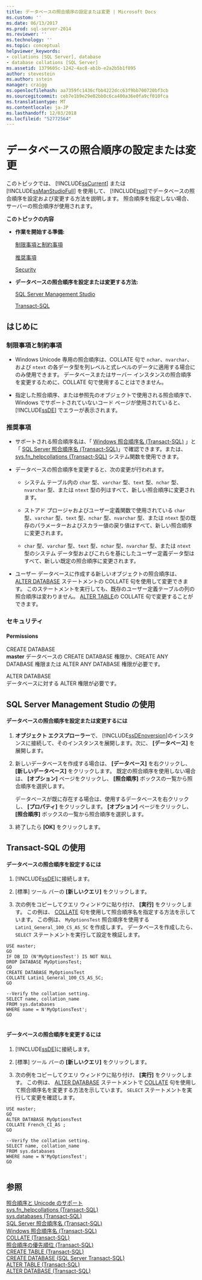```yaml
---
title: データベースの照合順序の設定または変更 | Microsoft Docs
ms.custom: ''
ms.date: 06/13/2017
ms.prod: sql-server-2014
ms.reviewer: ''
ms.technology: ''
ms.topic: conceptual
helpviewer_keywords:
- collations [SQL Server], database
- database collations [SQL Server]
ms.assetid: 1379605c-1242-4ac8-ab1b-e2a2b5b1f895
author: stevestein
ms.author: sstein
manager: craigg
ms.openlocfilehash: aa7359fc1436cfbb4222dcc63f9bb700720bf3cb
ms.sourcegitcommit: ceb7e1b9e29e02bb0c6ca400a36e0fa9cf010fca
ms.translationtype: MT
ms.contentlocale: ja-JP
ms.lasthandoff: 12/03/2018
ms.locfileid: "52772564"
---
```

# <a name="set-or-change-the-database-collation"></a>データベースの照合順序の設定または変更
  このトピックでは、 [!INCLUDE[ssCurrent](../../includes/sscurrent-md.md)] または [!INCLUDE[ssManStudioFull](../../includes/ssmanstudiofull-md.md)] を使用して、 [!INCLUDE[tsql](../../includes/tsql-md.md)]でデータベースの照合順序を設定および変更する方法を説明します。 照合順序を指定しない場合、サーバーの照合順序が使用されます。  
  
 **このトピックの内容**  
  
-   **作業を開始する準備:**  
  
     [制限事項と制約事項](#Restrictions)  
  
     [推奨事項](#Recommendations)  
  
     [Security](#Security)  
  
-   **データベースの照合順序を設定または変更する方法:**  
  
     [SQL Server Management Studio](#SSMSProcedure)  
  
     [Transact-SQL](#TsqlProcedure)  
  
##  <a name="BeforeYouBegin"></a> はじめに  
  
###  <a name="Restrictions"></a> 制限事項と制約事項  
  
-   Windows Unicode 専用の照合順序は、COLLATE 句で `nchar`、`nvarchar`、および `ntext` の各データ型を列レベルと式レベルのデータに適用する場合にのみ使用できます。 データベースまたはサーバー インスタンスの照合順序を変更するために、COLLATE 句で使用することはできません。  
  
-   指定した照合順序、または参照先のオブジェクトで使用される照合順序で、Windows でサポートされていないコード ページが使用されていると、 [!INCLUDE[ssDE](../../includes/ssde-md.md)] でエラーが表示されます。  
  
###  <a name="Recommendations"></a> 推奨事項  
  
-   サポートされる照合順序名は、「 [Windows 照合順序名 &#40;Transact-SQL&#41;](/sql/t-sql/statements/windows-collation-name-transact-sql) 」と「 [SQL Server 照合順序名 &#40;Transact-SQL&#41;](/sql/t-sql/statements/sql-server-collation-name-transact-sql)」で確認できます。または、 [sys.fn_helpcollations &#40;Transact-SQL&#41;](/sql/relational-databases/system-functions/sys-fn-helpcollations-transact-sql) システム関数を使用できます。  
  
-   データベースの照合順序を変更すると、次の変更が行われます。  
  
    -   システム テーブル内の `char` 型、`varchar` 型、`text` 型、`nchar` 型、`nvarchar` 型、または `ntext` 型の列はすべて、新しい照合順序に変更されます。  
  
    -   ストアド プロージャおよびユーザー定義関数で使用されている `char` 型、`varchar` 型、`text` 型、`nchar` 型、`nvarchar` 型、または `ntext` 型の既存のパラメーターおよびスカラー値の戻り値はすべて、新しい照合順序に変更されます。  
  
    -   `char` 型、`varchar` 型、`text` 型、`nchar` 型、`nvarchar` 型、または `ntext` 型のシステム データ型およびこれらを基にしたユーザー定義データ型はすべて、新しい既定の照合順序に変更されます。  
  
-   ユーザー データベースに作成する新しいオブジェクトの照合順序は、 [ALTER DATABASE](/sql/t-sql/statements/alter-database-transact-sql) ステートメントの COLLATE 句を使用して変更できます。 このステートメントを実行しても、既存のユーザー定義テーブルの列の照合順序は変わりません。 [ALTER TABLE](/sql/t-sql/statements/alter-table-transact-sql)の COLLATE 句で変更することができます。  
  
###  <a name="Security"></a> セキュリティ  
  
####  <a name="Permissions"></a> Permissions  
 CREATE DATABASE  
 **master** データベースの CREATE DATABASE 権限か、CREATE ANY DATABASE 権限または ALTER ANY DATABASE 権限が必要です。  
  
 ALTER DATABASE  
 データベースに対する ALTER 権限が必要です。  
  
##  <a name="SSMSProcedure"></a> SQL Server Management Studio の使用  
  
#### <a name="to-set-or-change-the-database-collation"></a>データベースの照合順序を設定または変更するには  
  
1.  **オブジェクト エクスプローラー**で、 [!INCLUDE[ssDEnoversion](../../includes/ssdenoversion-md.md)]のインスタンスに接続して、そのインスタンスを展開します。次に、 **[データベース]** を展開します。  
  
2.  新しいデータベースを作成する場合は、 **[データベース]** を右クリックし、 **[新しいデータベース]** をクリックします。 既定の照合順序を使用しない場合は、 **[オプション]** ページをクリックし、 **[照合順序]** ボックスの一覧から照合順序を選択します。  
  
     データベースが既に存在する場合は、使用するデータベースを右クリックし、 **[プロパティ]** をクリックします。 **[オプション]** ページをクリックし、 **[照合順序]** ボックスの一覧から照合順序を選択します。  
  
3.  終了したら **[OK]** をクリックします。  
  
##  <a name="TsqlProcedure"></a> Transact-SQL の使用  
  
#### <a name="to-set-the-database-collation"></a>データベースの照合順序を設定するには  
  
1.  [!INCLUDE[ssDE](../../includes/ssde-md.md)]に接続します。  
  
2.  [標準] ツール バーの **[新しいクエリ]** をクリックします。  
  
3.  次の例をコピーしてクエリ ウィンドウに貼り付け、 **[実行]** をクリックします。 この例は、 [COLLATE](/sql/t-sql/statements/collations) 句を使用して照合順序名を指定する方法を示しています。 この例は、 `MyOptionsTest` 照合順序を使用する `Latin1_General_100_CS_AS_SC` を作成します。 データベースを作成したら、 `SELECT` ステートメントを実行して設定を検証します。  
  
```tsql  
USE master;  
GO  
IF DB_ID (N'MyOptionsTest') IS NOT NULL  
DROP DATABASE MyOptionsTest;  
GO  
CREATE DATABASE MyOptionsTest  
COLLATE Latin1_General_100_CS_AS_SC;  
GO  
  
--Verify the collation setting.  
SELECT name, collation_name  
FROM sys.databases  
WHERE name = N'MyOptionsTest';  
GO  
  
```  
  
#### <a name="to-change-the-database-collation"></a>データベースの照合順序を変更するには  
  
1.  [!INCLUDE[ssDE](../../includes/ssde-md.md)]に接続します。  
  
2.  [標準] ツール バーの **[新しいクエリ]** をクリックします。  
  
3.  次の例をコピーしてクエリ ウィンドウに貼り付け、 **[実行]** をクリックします。 この例は、 [ALTER DATABASE](/sql/t-sql/statements/collations) ステートメントで [COLLATE](/sql/t-sql/statements/alter-database-transact-sql) 句を使用して照合順序名を変更する方法を示しています。 `SELECT` ステートメントを実行して変更を確認します。  
  
```tsql  
USE master;  
GO  
ALTER DATABASE MyOptionsTest  
COLLATE French_CI_AS ;  
GO  
  
--Verify the collation setting.  
SELECT name, collation_name  
FROM sys.databases  
WHERE name = N'MyOptionsTest';  
GO  
  
```  
  
## <a name="see-also"></a>参照  
 [照合順序と Unicode のサポート](collation-and-unicode-support.md)   
 [sys.fn_helpcollations &#40;Transact-SQL&#41;](/sql/relational-databases/system-functions/sys-fn-helpcollations-transact-sql)   
 [sys.databases &#40;Transact-SQL&#41;](/sql/relational-databases/system-catalog-views/sys-databases-transact-sql)   
 [SQL Server 照合順序名 &#40;Transact-SQL&#41;](/sql/t-sql/statements/sql-server-collation-name-transact-sql)   
 [Windows 照合順序名 &#40;Transact-SQL&#41;](/sql/t-sql/statements/windows-collation-name-transact-sql)   
 [COLLATE &#40;Transact-SQL&#41;](/sql/t-sql/statements/collations)   
 [照合順序の優先順位 &#40;Transact-SQL&#41;](/sql/t-sql/statements/collation-precedence-transact-sql)   
 [CREATE TABLE &#40;Transact-SQL&#41;](/sql/t-sql/statements/create-table-transact-sql)   
 [CREATE DATABASE &#40;SQL Server Transact-SQL&#41;](/sql/t-sql/statements/create-database-sql-server-transact-sql)   
 [ALTER TABLE &#40;Transact-SQL&#41;](/sql/t-sql/statements/alter-table-transact-sql)   
 [ALTER DATABASE &#40;Transact-SQL&#41;](/sql/t-sql/statements/alter-database-transact-sql)  
  
  
